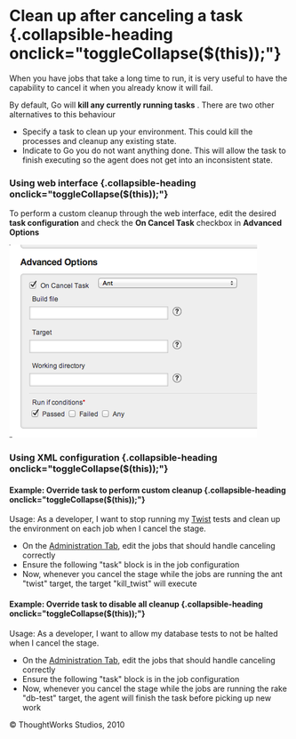 
 

Clean up after canceling a task {.collapsible-heading onclick="toggleCollapse($(this));"}
===============================

When you have jobs that take a long time to run, it is very useful to
have the capability to cancel it when you already know it will fail.

By default, Go will **kill any currently running tasks** . There are two
other alternatives to this behaviour

-   Specify a task to clean up your environment. This could kill the
    processes and cleanup any existing state.
-   Indicate to Go you do not want anything done. This will allow the
    task to finish executing so the agent does not get into an
    inconsistent state.

### Using web interface {.collapsible-heading onclick="toggleCollapse($(this));"}

To perform a custom cleanup through the web interface, edit the desired
**task configuration** and check the **On Cancel Task** checkbox in
**Advanced Options**

![](../resources/images/cruise/admin/clean_up_after_cancel.png)

### Using XML configuration {.collapsible-heading onclick="toggleCollapse($(this));"}

#### Example: Override task to perform custom cleanup {.collapsible-heading onclick="toggleCollapse($(this));"}

Usage: As a developer, I want to stop running my [Twist]() tests and
clean up the environment on each job when I cancel the stage.

-   On the [Administration Tab](../navigations/administration_page.html), edit the jobs
    that should handle canceling correctly
-   Ensure the following "task" block is in the job configuration
-   Now, whenever you cancel the stage while the jobs are running the
    ant "twist" target, the target "kill\_twist" will execute

#### Example: Override task to disable all cleanup {.collapsible-heading onclick="toggleCollapse($(this));"}

Usage: As a developer, I want to allow my database tests to not be
halted when I cancel the stage.

-   On the [Administration Tab](../navigations/administration_page.html), edit the jobs
    that should handle canceling correctly
-   Ensure the following "task" block is in the job configuration
-   Now, whenever you cancel the stage while the jobs are running the
    rake "db-test" target, the agent will finish the task before picking
    up new work





© ThoughtWorks Studios, 2010

